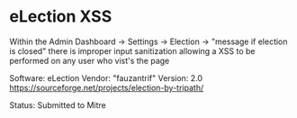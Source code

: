 # eLection XSS
Within the Admin Dashboard -> Settings -> Election -> "message if election is closed" there is improper input sanitization allowing a XSS to be performed on any user who vist's the page

Software: eLection Vendor: "fauzantrif" Version: 2.0 https://sourceforge.net/projects/election-by-tripath/

Status: Submitted to Mitre